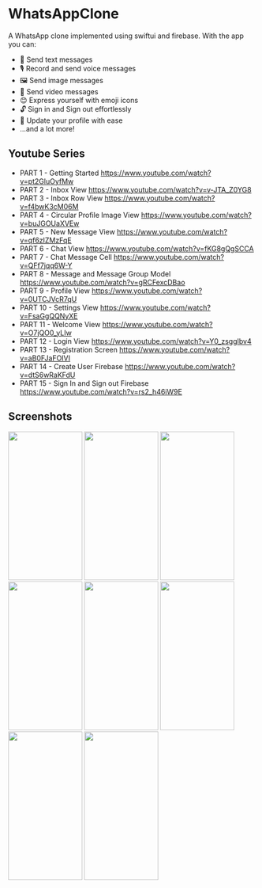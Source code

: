 # WhatsAppClone
A WhatsApp clone implemented using swiftui and firebase. With the app you can:
* 📝 Send text messages
* 🎙️ Record and send voice messages
* 🖼️ Send image messages
* 🎥 Send video messages
* 😊 Express yourself with emoji icons
* 🔓 Sign in and Sign out effortlessly
* 🔄 Update your profile with ease
* ...and a lot more!
## Youtube Series
* PART 1 - Getting Started https://www.youtube.com/watch?v=pt2GluOyfMw
* PART 2 - Inbox View https://www.youtube.com/watch?v=v-JTA_Z0YG8
* PART 3 - Inbox Row View https://www.youtube.com/watch?v=f4bwK3cM06M
* PART 4 - Circular Profile Image View https://www.youtube.com/watch?v=buJGOUaXVEw
* PART 5 - New Message View https://www.youtube.com/watch?v=qf6zIZMzFqE
* PART 6 - Chat View https://www.youtube.com/watch?v=fKG8gQgSCCA
* PART 7 - Chat Message Cell https://www.youtube.com/watch?v=QFf7jqq6W-Y
* PART 8 - Message and Message Group Model https://www.youtube.com/watch?v=gRCFexcDBao
* PART 9 - Profile View https://www.youtube.com/watch?v=0UTCJVcR7qU
* PART 10 - Settings View https://www.youtube.com/watch?v=FsaGgQQNyXE
* PART 11 - Welcome View https://www.youtube.com/watch?v=O7jQO0_yLIw
* PART 12 - Login View https://www.youtube.com/watch?v=Y0_zsggIbv4
* PART 13 - Registration Screen https://www.youtube.com/watch?v=aB0FJaFOIVI
* PART 14 - Create User Firebase https://www.youtube.com/watch?v=dtS6wRaKFdU
* PART 15 - Sign In and Sign out Firebase https://www.youtube.com/watch?v=rs2_h46iW9E
## Screenshots
<Img width=150 height=300 src="https://github.com/omarthamri/WhatsAPPClone-Swiftui/assets/39087448/5bfb3f9b-d02b-456c-a3e5-247b5e9da0c2"> <Img width=150 height=300 src="https://github.com/omarthamri/WhatsAPPClone-Swiftui/assets/39087448/d24508dd-7d55-4f51-b917-05baf87825ce"> <Img width=150 height=300 src="https://github.com/omarthamri/WhatsAPPClone-Swiftui/assets/39087448/ed83a6b4-7e18-4f8e-8a97-98acebf7bc50"> <Img width=150 height=300 src="https://github.com/omarthamri/WhatsAPPClone-Swiftui/assets/39087448/5a8bd837-cd25-4f95-baa5-362a5122ee83"> <Img width=150 height=300 src="https://github.com/omarthamri/WhatsAPPClone-Swiftui/assets/39087448/77fd4dc2-0aa0-44cb-84c0-ac3198a75823"> <Img width=150 height=300 src="https://github.com/omarthamri/WhatsAPPClone-Swiftui/assets/39087448/53381700-31ce-4803-8c80-4c700590e728"> <Img width=150 height=300 src="https://github.com/omarthamri/WhatsAPPClone-Swiftui/assets/39087448/f8b91d99-ff75-49d3-ac1e-5f37c6cca75e"> <Img width=150 height=300 src="https://github.com/omarthamri/WhatsAPPClone-Swiftui/assets/39087448/b8036cc6-2efb-4f49-b4c9-845bff811392">
